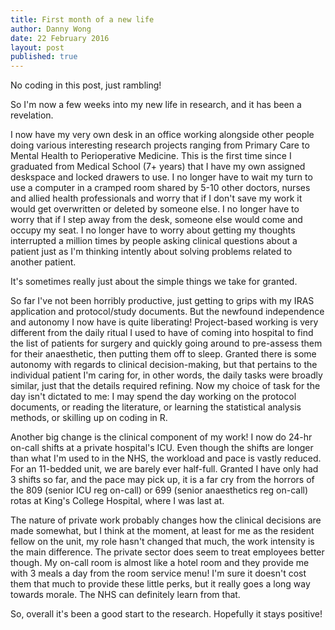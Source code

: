 ```yaml
---
title: First month of a new life
author: Danny Wong
date: 22 February 2016
layout: post
published: true
---
```




No coding in this post, just rambling!

So I'm now a few weeks into my new life in research, and it has been a revelation. 

I now have my very own desk in an office working alongside other people doing various interesting research projects ranging from Primary Care to Mental Health to Perioperative Medicine. This is the first time since I graduated from Medical School (7+ years) that I have my own assigned deskspace and locked drawers to use. I no longer have to wait my turn to use a computer in a cramped room shared by 5-10 other doctors, nurses and allied health professionals and worry that if I don't save my work it would get overwritten or deleted by someone else. I no longer have to worry that if I step away from the desk, someone else would come and occupy my seat. I no longer have to worry about getting my thoughts interrupted a million times by people asking clinical questions about a patient just as I'm thinking intently about solving problems related to another patient.

It's sometimes really just about the simple things we take for granted.

So far I've not been horribly productive, just getting to grips with my IRAS application and protocol/study documents. But the newfound independence and autonomy I now have is quite liberating! Project-based working is very different from the daily ritual I used to have of coming into hospital to find the list of patients for surgery and quickly going around to pre-assess them for their anaesthetic, then putting them off to sleep. Granted there is some autonomy with regards to clinical decision-making, but that pertains to the individual patient I'm caring for, in other words, the daily tasks were broadly similar, just that the details required refining. Now my choice of task for the day isn't dictated to me: I may spend the day working on the protocol documents, or reading the literature, or learning the statistical analysis methods, or skilling up on coding in R.

Another big change is the clinical component of my work! I now do 24-hr on-call shifts at a private hospital's ICU. Even though the shifts are longer than what I'm used to in the NHS, the workload and pace is vastly reduced. For an 11-bedded unit, we are barely ever half-full. Granted I have only had 3 shifts so far, and the pace may pick up, it is a far cry from the horrors of the 809 (senior ICU reg on-call) or 699 (senior anaesthetics reg on-call) rotas at King's College Hospital, where I was last at.

The nature of private work probably changes how the clinical decisions are made somewhat, but I think at the moment, at least for me as the resident fellow on the unit, my role hasn't changed that much, the work intensity is the main difference. The private sector does seem to treat employees better though. My on-call room is almost like a hotel room and they provide me with 3 meals a day from the room service menu! I'm sure it doesn't cost them that much to provide these little perks, but it really goes a long way towards morale. The NHS can definitely learn from that.

So, overall it's been a good start to the research. Hopefully it stays positive!

